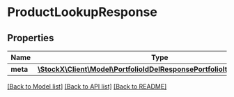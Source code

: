 # ProductLookupResponse

## Properties
Name | Type | Description | Notes
------------ | ------------- | ------------- | -------------
**meta** | [**\StockX\Client\Model\PortfolioIdDelResponsePortfolioItemProductMeta**](PortfolioIdDelResponsePortfolioItemProductMeta.md) |  | 

[[Back to Model list]](../README.md#documentation-for-models) [[Back to API list]](../README.md#documentation-for-api-endpoints) [[Back to README]](../README.md)


